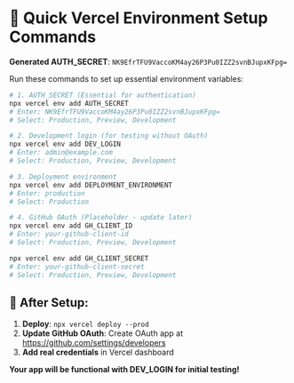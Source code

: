 # 🚀 Quick Vercel Environment Setup Commands

**Generated AUTH_SECRET**: `NK9EfrTFU9VaccoKM4ay26P3Pu0IZZ2svnBJupxKFpg=`

Run these commands to set up essential environment variables:

```bash
# 1. AUTH_SECRET (Essential for authentication)
npx vercel env add AUTH_SECRET
# Enter: NK9EfrTFU9VaccoKM4ay26P3Pu0IZZ2svnBJupxKFpg=
# Select: Production, Preview, Development

# 2. Development login (for testing without OAuth)
npx vercel env add DEV_LOGIN
# Enter: admin@example.com
# Select: Production, Preview, Development

# 3. Deployment environment
npx vercel env add DEPLOYMENT_ENVIRONMENT
# Enter: production
# Select: Production

# 4. GitHub OAuth (Placeholder - update later)
npx vercel env add GH_CLIENT_ID
# Enter: your-github-client-id
# Select: Production, Preview, Development

npx vercel env add GH_CLIENT_SECRET
# Enter: your-github-client-secret
# Select: Production, Preview, Development
```

## 🔗 After Setup:

1. **Deploy**: `npx vercel deploy --prod`
2. **Update GitHub OAuth**: Create OAuth app at https://github.com/settings/developers
3. **Add real credentials** in Vercel dashboard

**Your app will be functional with DEV_LOGIN for initial testing!**
